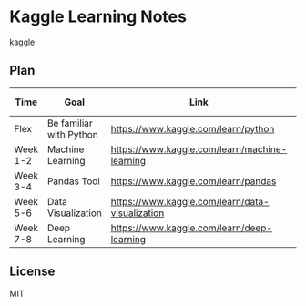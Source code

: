 # Kaggle Learning Notes

[kaggle](https://www.kaggle.com/learn/overview)

## Plan

| Time     | Goal                    | Link                                            | Time Estimation |
|----------|-------------------------|-------------------------------------------------|-----------------|
| Flex     | Be familiar with Python | https://www.kaggle.com/learn/python             | 7 hours         |
| Week 1-2 | Machine Learning        | https://www.kaggle.com/learn/machine-learning   | 4 hours         |
| Week 3-4 | Pandas Tool             | https://www.kaggle.com/learn/pandas             | 4 hours         |
| Week 5-6 | Data Visualization      | https://www.kaggle.com/learn/data-visualization | 7 hours         |
| Week 7-8 | Deep Learning           | https://www.kaggle.com/learn/deep-learning      | 4 hours         |

## License

MIT

